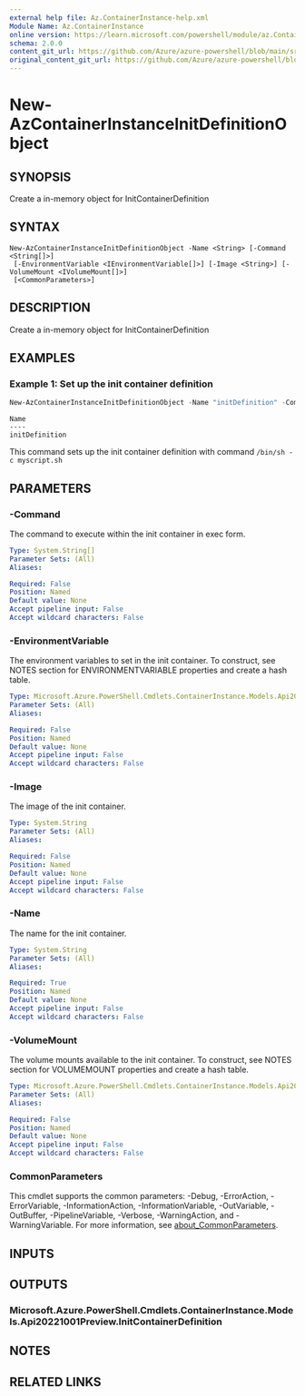 ```yaml
---
external help file: Az.ContainerInstance-help.xml
Module Name: Az.ContainerInstance
online version: https://learn.microsoft.com/powershell/module/az.ContainerInstance/new-AzContainerInstanceInitDefinitionObject
schema: 2.0.0
content_git_url: https://github.com/Azure/azure-powershell/blob/main/src/ContainerInstance/ContainerInstance/help/New-AzContainerInstanceInitDefinitionObject.md
original_content_git_url: https://github.com/Azure/azure-powershell/blob/main/src/ContainerInstance/ContainerInstance/help/New-AzContainerInstanceInitDefinitionObject.md
---
```


# New-AzContainerInstanceInitDefinitionObject

## SYNOPSIS
Create a in-memory object for InitContainerDefinition

## SYNTAX

```
New-AzContainerInstanceInitDefinitionObject -Name <String> [-Command <String[]>]
 [-EnvironmentVariable <IEnvironmentVariable[]>] [-Image <String>] [-VolumeMount <IVolumeMount[]>]
 [<CommonParameters>]
```

## DESCRIPTION
Create a in-memory object for InitContainerDefinition

## EXAMPLES

### Example 1: Set up the init container definition
```powershell
New-AzContainerInstanceInitDefinitionObject -Name "initDefinition" -Command "/bin/sh -c myscript.sh"
```

```output
Name
----
initDefinition
```

This command sets up the init container definition with command `/bin/sh -c myscript.sh`

## PARAMETERS

### -Command
The command to execute within the init container in exec form.

```yaml
Type: System.String[]
Parameter Sets: (All)
Aliases:

Required: False
Position: Named
Default value: None
Accept pipeline input: False
Accept wildcard characters: False
```

### -EnvironmentVariable
The environment variables to set in the init container.
To construct, see NOTES section for ENVIRONMENTVARIABLE properties and create a hash table.

```yaml
Type: Microsoft.Azure.PowerShell.Cmdlets.ContainerInstance.Models.Api20221001Preview.IEnvironmentVariable[]
Parameter Sets: (All)
Aliases:

Required: False
Position: Named
Default value: None
Accept pipeline input: False
Accept wildcard characters: False
```

### -Image
The image of the init container.

```yaml
Type: System.String
Parameter Sets: (All)
Aliases:

Required: False
Position: Named
Default value: None
Accept pipeline input: False
Accept wildcard characters: False
```

### -Name
The name for the init container.

```yaml
Type: System.String
Parameter Sets: (All)
Aliases:

Required: True
Position: Named
Default value: None
Accept pipeline input: False
Accept wildcard characters: False
```

### -VolumeMount
The volume mounts available to the init container.
To construct, see NOTES section for VOLUMEMOUNT properties and create a hash table.

```yaml
Type: Microsoft.Azure.PowerShell.Cmdlets.ContainerInstance.Models.Api20221001Preview.IVolumeMount[]
Parameter Sets: (All)
Aliases:

Required: False
Position: Named
Default value: None
Accept pipeline input: False
Accept wildcard characters: False
```

### CommonParameters
This cmdlet supports the common parameters: -Debug, -ErrorAction, -ErrorVariable, -InformationAction, -InformationVariable, -OutVariable, -OutBuffer, -PipelineVariable, -Verbose, -WarningAction, and -WarningVariable. For more information, see [about_CommonParameters](http://go.microsoft.com/fwlink/?LinkID=113216).

## INPUTS

## OUTPUTS

### Microsoft.Azure.PowerShell.Cmdlets.ContainerInstance.Models.Api20221001Preview.InitContainerDefinition

## NOTES

## RELATED LINKS

